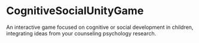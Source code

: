 # CognitiveSocialUnityGame
An interactive game focused on cognitive or social development in children, integrating ideas from your counseling psychology research.
